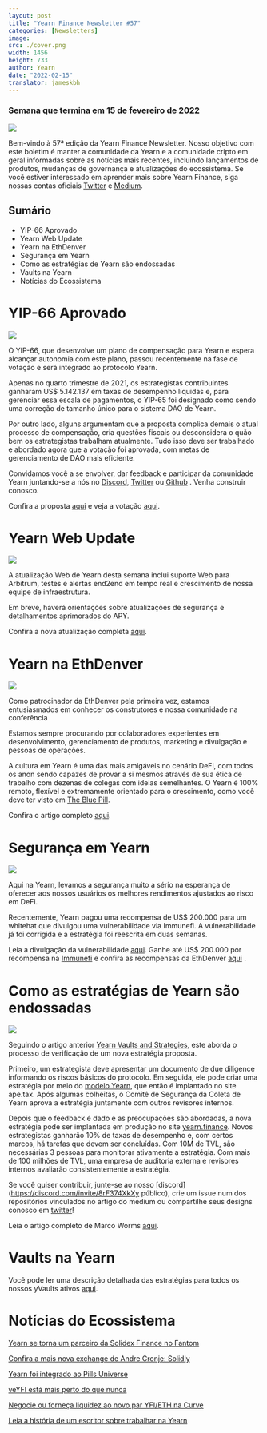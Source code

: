 ```yaml
---
layout: post
title: "Yearn Finance Newsletter #57"
categories: [Newsletters]
image:
src: ./cover.png
width: 1456
height: 733
author: Yearn
date: "2022-02-15"
translator: jameskbh
---
```


### Semana que termina em 15 de fevereiro de 2022

![](./image1.jpg?w=1456&h=733)

Bem-vindo à 57ª edição da Yearn Finance Newsletter. Nosso objetivo com este boletim é manter a comunidade da Yearn e a comunidade cripto em geral informadas sobre as notícias mais recentes, incluindo lançamentos de produtos, mudanças de governança e atualizações do ecossistema. Se você estiver interessado em aprender mais sobre Yearn Finance, siga nossas contas oficiais [Twitter](https://twitter.com/iearnfinance) e [Medium](https://medium.com/iearn).

## Sumário

- YIP-66 Aprovado
- Yearn Web Update
- Yearn na EthDenver
- Segurança em Yearn
- Como as estratégias de Yearn são endossadas
- Vaults na Yearn
- Notícias do Ecossistema

# YIP-66 Aprovado

![](./image2.jpg?w=200&h=200)

O YIP-66, que desenvolve um plano de compensação para Yearn e espera alcançar autonomia com este plano, passou recentemente na fase de votação e será integrado ao protocolo Yearn.

Apenas no quarto trimestre de 2021, os estrategistas contribuintes ganharam US$ 5.142.137 em taxas de desempenho líquidas e, para gerenciar essa escala de pagamentos, o YIP-65 foi designado como sendo uma correção de tamanho único para o sistema DAO de Yearn.

Por outro lado, alguns argumentam que a proposta complica demais o atual processo de compensação, cria questões fiscais ou desconsidera o quão bem os estrategistas trabalham atualmente. Tudo isso deve ser trabalhado e abordado agora que a votação foi aprovada, com metas de gerenciamento de DAO mais eficiente.

Convidamos você a se envolver, dar feedback e participar da comunidade Yearn juntando-se a nós no [Discord](https://discord.gg/8rF374XkXy), [Twitter](http://twitter.com/iearnfinance) ou [Github](http://github.com/yearn) . Venha construir conosco.

Confira a proposta [aqui](https://gov.yearn.finance/t/proposal-streamlining-contributor-compensation/12247) e veja a votação [aqui](https://snapshot.org/#/ybaby.eth/proposal/0x804d3765e70d6e4f0f0a225222dadd396cd328595d5fd097b732b36fdf8e6af6).

# Yearn Web Update

![](./image3.jpg?w=450&h=367)

A atualização Web de Yearn desta semana inclui suporte Web para Arbitrum, testes e alertas end2end em tempo real e crescimento de nossa equipe de infraestrutura.

Em breve, haverá orientações sobre atualizações de segurança e detalhamentos aprimorados do APY.

Confira a nova atualização completa [aqui](https://yearnweb.substack.com/p/yearn-web-engineering-update-160?r=2y79e&utm_campaign=post&utm_medium=web).

# Yearn na EthDenver

![](./image4.jpg?w=1328&h=654)

Como patrocinador da EthDenver pela primeira vez, estamos entusiasmados em conhecer os construtores e nossa comunidade na conferência

Estamos sempre procurando por colaboradores experientes em desenvolvimento, gerenciamento de produtos, marketing e divulgação e pessoas de operações.

A cultura em Yearn é uma das mais amigáveis no cenário DeFi, com todos os anon sendo capazes de provar a si mesmos através de sua ética de trabalho com dezenas de colegas com ideias semelhantes. O Yearn é 100% remoto, flexível e extremamente orientado para o crescimento, como você deve ter visto em [The Blue Pill](https://thebluepill.eth.limo/).

Confira o artigo completo [aqui](https://medium.com/iearn/yearn-finance-will-be-at-ethdenver-we-are-looking-for-people-to-join-our-team-83ed3aa20269).

# Segurança em Yearn

![](./image5.jpg?w=945&h=408)

Aqui na Yearn, levamos a segurança muito a sério na esperança de oferecer aos nossos usuários os melhores rendimentos ajustados ao risco em DeFi.

Recentemente, Yearn pagou uma recompensa de US$ 200.000 para um whitehat que divulgou uma vulnerabilidade via Immunefi. A vulnerabilidade já foi corrigida e a estratégia foi reescrita em duas semanas.

Leia a divulgação da vulnerabilidade [aqui](https://github.com/yearn/yearn-security/blob/master/disclosures/2022-01-30.md). Ganhe até US$ 200.000 por recompensa na [Immunefi](https://immunefi.com/bounty/yearnfinance/) e confira as recompensas da EthDenver [aqui](https://www.ethdenver.com/bounties/yearn-finance) .

# Como as estratégias de Yearn são endossadas

![](./image6.jpg?w=1400&h=707)

Seguindo o artigo anterior [Yearn Vaults and Strategies](https://medium.com/iearn/yearn-finance-explained-what-are-vaults-and-strategies-96970560432), este aborda o processo de verificação de um nova estratégia proposta.

Primeiro, um estrategista deve apresentar um documento de due diligence informando os riscos básicos do protocolo. Em seguida, ele pode criar uma estratégia por meio do [modelo Yearn](https://github.com/yearn/brownie-strategy-mix), que então é implantado no site ape.tax. Após algumas colheitas, o Comitê de Segurança da Coleta de Yearn aprova a estratégia juntamente com outros revisores internos.

Depois que o feedback é dado e as preocupações são abordadas, a nova estratégia pode ser implantada em produção no site [yearn.finance](http://yearn.finance/). Novos estrategistas ganharão 10% de taxas de desempenho e, com certos marcos, há tarefas que devem ser concluídas. Com 10M de TVL, são necessárias 3 pessoas para monitorar ativamente a estratégia. Com mais de 100 milhões de TVL, uma empresa de auditoria externa e revisores internos avaliarão consistentemente a estratégia.

Se você quiser contribuir, junte-se ao nosso [discord](https://discord.com/invite/8rF374XkXy público), crie um issue num dos repositórios vinculados no artigo do medium ou compartilhe seus designs conosco em [ twitter](https://twitter.com/iearnfinance)!

Leia o artigo completo de Marco Worms [aqui](https://medium.com/iearn/how-new-yearn-vault-strategies-are-endorsed-8c0e0870790d).

# Vaults na Yearn

Você pode ler uma descrição detalhada das estratégias para todos os nossos yVaults ativos [aqui](https://medium.com/yearn-state-of-the-vaults/the-vaults-at-yearn-9237905ffed3).

# Notícias do Ecossistema

[Yearn se torna um parceiro da Solidex Finance no Fantom](https://twitter.com/SolidexFantom/status/1489277199559499776)

[Confira a mais nova exchange de Andre Cronje: Solidly](https://twitter.com/solidlyexchange/status/1491650940109217795)

[Yearn foi integrado ao Pills Universe](https://twitter.com/pillheadddd/status/1492199477238710276)

[veYFI está mais perto do que nunca](https://twitter.com/cryptouf/status/1492100813279350785)

[Negocie ou forneça liquidez ao novo par YFI/ETH na Curve](https://curve.fi/factory-crypto/8)

[Leia a história de um escritor sobre trabalhar na Yearn](https://twitter.com/MarcoWorms/status/1490923070705442819)
